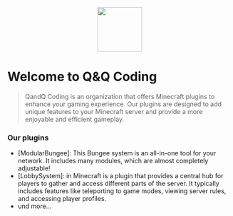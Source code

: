 <p align="center">
  <a href="https://www.qandqcoding.de/" target="_blank">
    <img src="https://media.discordapp.net/attachments/711927299515088896/1067455740148711504/Code.png?width=70&height=70" width="100">
  </a>
</p>

  
  # Welcome to Q&Q Coding
 

> QandQ Coding is an organization that offers Minecraft plugins to enhance your gaming experience. Our plugins are designed to add unique features to your Minecraft server and provide a more enjoyable and efficient gameplay.


### Our plugins

- [ModularBungee]: This Bungee system is an all-in-one tool for your network. It includes many modules, which are almost completely adjustable!
- [LobbySystem]: in Minecraft is a plugin that provides a central hub for players to gather and access different parts of the server. It typically includes features like teleporting to game modes, viewing server rules, and accessing player profiles.
- und more...
